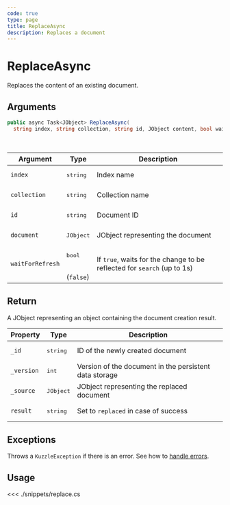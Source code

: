 ```yaml
---
code: true
type: page
title: ReplaceAsync
description: Replaces a document
---
```


# ReplaceAsync

Replaces the content of an existing document.

## Arguments

```csharp
public async Task<JObject> ReplaceAsync(
  string index, string collection, string id, JObject content, bool waitForRefresh = false );

```

<br/>

| Argument     | Type                                 | Description                           |
| ------------ | ------------------------------------ | ------------------------------------- |
| `index`      | <pre>string</pre>        | Index name                            |
| `collection` | <pre>string</pre>        | Collection name                       |
| `id`         | <pre>string</pre>        | Document ID                           |
| `document`   | <pre>JObject</pre>        | JObject representing the document |
| `waitForRefresh`   | <pre>bool</pre><br/>(`false`)       | If `true`, waits for the change to be reflected for `search` (up to 1s)           |


## Return

A JObject representing an object containing the document creation result.

| Property  | Type              | Description                                            |
| --------- | ----------------- | ------------------------------------------------------ |
| `_id`      | <pre>string</pre> | ID of the newly created document                       |
| `_version` | <pre>int</pre> | Version of the document in the persistent data storage |
| `_source`  | <pre>JObject</pre> | JObject representing the replaced document         |
| `result`    | <pre>string</pre> | Set to `replaced` in case of success                   |

## Exceptions

Throws a `KuzzleException` if there is an error. See how to [handle errors](/sdk/csharp/1/essentials/error-handling).

## Usage

<<< ./snippets/replace.cs

